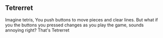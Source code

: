 ## Tetrerret

Imagine tetris, You push buttons to move pieces and clear lines.
But what if you the buttons you pressed changes as you play the game, sounds annoying right? That's Tetrerret
